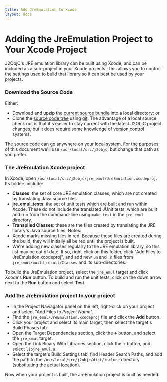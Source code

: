 ```yaml
---
title: Add JreEmulation to Xcode
layout: docs
---
```


# Adding the JreEmulation Project to Your Xcode Project

J2ObjC's JRE emulation library can be built using Xcode, and can be included as a sub-project in your Xcode projects.  This allows you to control the settings used to build that library so it can best be used by your projects.

### Download the Source Code

Either:
- Download and upzip the [current source bundle](https://github.com/google/j2objc/archive/master.zip) into a local directory; or
- Clone the [source code tree](https://github.com/google/j2objc) using [git](http://git-scm.com/).  The advantage of a local source check out is that it's easier to stay current with the latest J2ObjC project changes, but it does require some knowledge of version control systems.

The source code can go anywhere on your local system.  For the purposes of this document we'll use `/usr/local/src/j2objc`, but change that path as you prefer.

### The JreEmulation Xcode project

In Xcode, open `/usr/local/src/j2objc/jre_emul/JreEmulation.xcodeproj`.  Its folders include:

- **Classes**: the set of core JRE emulation classes, which are not created by translating Java source files.
- **jre_emul_tests**: the set of unit tests which are built and run within Xcode.  These do not include the translated JUnit tests, which are built and run from the command-line using `make test` in the `jre_emul` directory.
- **Transpiled Classes**: these are the files created by translating the JRE library's Java source files.  Notes:
- Xcode marks missing files in red. Because these files are created during the build, they will initially all be red until the project is built.
- We're adding new classes regularly to the JRE emulation library, so this list may be out of date.  If so, right-click on this folder, click "Add Files to JreEmulation.xcodeproj", and add new `.m` and `.h` files from `jre_emul/build_result/Classes` and its sub-directories.

To build the JreEmulation project, select the `jre_emul` target and click Xcode's **Run** button.  To build and run the unit tests, click on the down arrow next to the **Run** button and select **Test**.

### Add the JreEmulation project to your project

- In the Project Naviagator panel on the left, right-click on your project and select "Add Files to *Project Name*".
- Find the `jre_emul/JreEmulation.xcodeproj` file and click the **Add** button.
- Click your project and select its main target, then select the target's Build Phases tab.
- Open the Target Dependencies section, click the **+** button, and select the `jre_emul` target.
- Open the Link Binary With Libraries section, click the **+** button, and select `libjre_emul.a`.
- Select the target's Build Settings tab, find Header Search Paths, and add the path to the `/usr/local/src/j2objc/dist/include` directory (substituting the actual location).

Now when your project is built, the JreEmulation project is built as needed.

